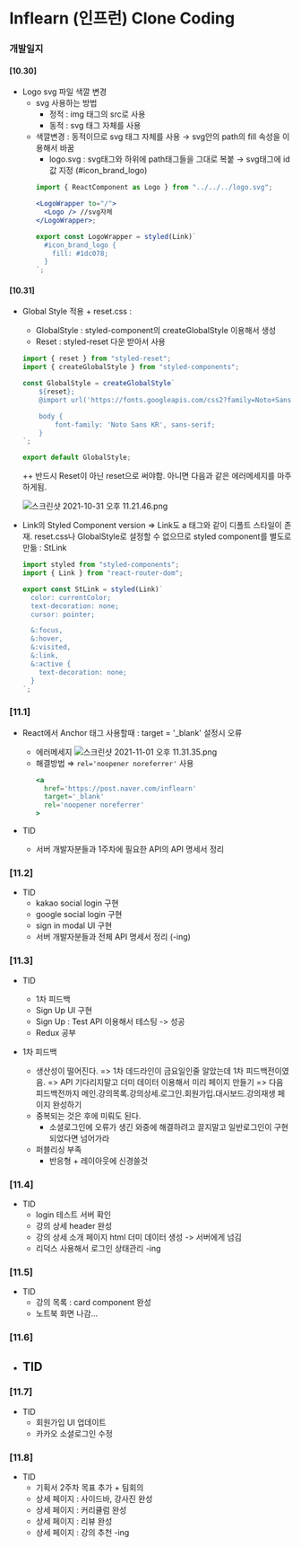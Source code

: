 # Inflearn (인프런) Clone Coding

### 개발일지

#### [10.30]

- Logo svg 파일 색깔 변경
  - svg 사용하는 방법
    - 정적 : img 태그의 src로 사용
    - 동적 : svg 태그 자체를 사용
  - 색깔변경 : 동적이므로 svg 태그 자체를 사용 → svg안의 path의 fill 속성을 이용해서 바꿈
    - logo.svg : svg태그와 하위에 path태그들을 그대로 복붙
                            → svg태그에 id값 지정 (#icon_brand_logo)
    ```jsx
    import { ReactComponent as Logo } from "../../../logo.svg";

    <LogoWrapper to="/">
      <Logo /> //svg자체
    </LogoWrapper>;

    export const LogoWrapper = styled(Link)`
      #icon_brand_logo {
        fill: #1dc078;
      }
    `;
    ```

#### [10.31]

- Global Style 적용 + reset.css :

  - GlobalStyle : styled-component의 createGlobalStyle 이용해서 생성
  - Reset : styled-reset 다운 받아서 사용

  ```jsx
  import { reset } from "styled-reset";
  import { createGlobalStyle } from "styled-components";

  const GlobalStyle = createGlobalStyle`
      ${reset};
      @import url('https://fonts.googleapis.com/css2?family=Noto+Sans+KR:wght@300;400;500;700;900&display=swap');
  
      body {
          font-family: 'Noto Sans KR', sans-serif;
      }
  `;

  export default GlobalStyle;
  ```

  ++ 반드시 Reset이 아닌 reset으로 써야함. 아니면 다음과 같은 에러메세지를 마주하게됨.

  ![스크린샷 2021-10-31 오후 11.21.46.png](https://s3-us-west-2.amazonaws.com/secure.notion-static.com/d90a2271-837c-4db7-aa2b-2cf624ea21c1/스크린샷_2021-10-31_오후_11.21.46.png)

- Link의 Styled Component version
  ⇒ Link도 a 태그와 같이 디폴트 스타일이 존재. reset.css나 GlobalStyle로 설정할 수 없으므로 styled component를 별도로 만듦 : StLink
  ```jsx
  import styled from "styled-components";
  import { Link } from "react-router-dom";

  export const StLink = styled(Link)`
    color: currentColor;
    text-decoration: none;
    cursor: pointer;

    &:focus,
    &:hover,
    &:visited,
    &:link,
    &:active {
      text-decoration: none;
    }
  `;
  ```

### [11.1]

- React에서 Anchor 태그 사용할때 : target = '\_blank' 설정시 오류

  - 에러메세지
    ![스크린샷 2021-11-01 오후 11.31.35.png](https://s3-us-west-2.amazonaws.com/secure.notion-static.com/03963d8e-7b77-4a0c-bc82-35f031c683b0/스크린샷_2021-11-01_오후_11.31.35.png)
  - 해결방법
    ⇒ `rel='noopener noreferrer'` 사용
    ```jsx
    <a
      href='https://post.naver.com/inflearn'
      target='_blank'
      rel='noopener noreferrer'
    >
    ```

- TID
  - 서버 개발자분들과 1주차에 필요한 API의 API 명세서 정리

### [11.2]

- TID
  - kakao social login 구현
  - google social login 구현
  - sign in modal UI 구현
  - 서버 개발자분들과 전체 API 명세서 정리 (-ing)

### [11.3]

- TID

  - 1차 피드백
  - Sign Up UI 구현
  - Sign Up : Test API 이용해서 테스팅 -> 성공
  - Redux 공부

- 1차 피드백
  - 생산성이 떨어진다.
    => 1차 데드라인이 금요일인줄 알았는데 1차 피드백전이였음.
    => API 기다리지말고 더미 데이터 이용해서 미리 페이지 만들기
    => 다음 피드백전까지 메인.강의목록.강의상세.로그인.회원가입.대시보드.강의재생 페이지 완성하기
  - 중복되는 것은 후에 미뤄도 된다.
    - 소셜로그인에 오류가 생긴 와중에 해결하려고 끌지말고 일반로그인이 구현되었다면 넘어가라
  - 퍼블리싱 부족
    - 반응형 + 레이아웃에 신경쓸것

### [11.4]

- TID
  - login 테스트 서버 확인
  - 강의 상세 header 완성
  - 강의 상세 소개 페이지 html 더미 데이터 생성 -> 서버에게 넘김
  - 리덕스 사용해서 로그인 상태관리 -ing

### [11.5]

- TID
  - 강의 목록 : card component 완성
  - 노트북 화면 나감...

### [11.6]

- TID
  -

### [11.7]

- TID
  - 회원가입 UI 업데이트
  - 카카오 소셜로그인 수정

### [11.8]

- TID
  - 기획서 2주차 목표 추가 + 팀회의
  - 상세 페이지 : 사이드바, 강사진 완성
  - 상세 페이지 : 커리큘럼 완성
  - 상세 페이지 : 리뷰 완성
  - 상세 페이지 : 강의 추천 -ing
